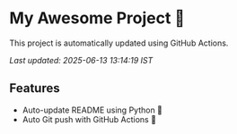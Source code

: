 # My Awesome Project 🚀

This project is automatically updated using GitHub Actions.

_Last updated: 2025-06-13 13:14:19 IST_

## Features
- Auto-update README using Python 🐍
- Auto Git push with GitHub Actions 🤖
